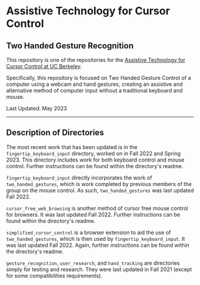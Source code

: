 # Assistive Technology for Cursor Control
## Two Handed Gesture Recognition

This repository is one of the repositories for the [Assistive Technology for Cursor Control at UC Berkeley](https://barskygroup.wixsite.com/home).

Specifically, this repository is focused on Two Handed Gesture Control of a computer using a webcam and hand gestures, creating an assistive and alternative method of computer input without a traditional keyboard and mouse.

Last Updated: May 2023

---

## Description of Directories
The most recent work that has been updated is in the `fingertip_keyboard_input` directory, worked on in Fall 2022 and Spring 2023. This directory includes work for both keyboard control and mouse control. Further instructions can be found within the directory's readme.

`fingertip_keyboard_input` directly incorporates the work of `two_handed_gestures`, which is work completed by previous members of the group on the mouse control. As such, `two_handed_gestures` was last updated Fall 2022.

`cursor_free_web_browsing` is another method of cursor free mouse control for browsers. It was last updated Fall 2022. Further instructions can be found within the directory's readme.

`simplified_cursor_control` is a browser extension to aid the use of `two_handed_gestures`, which is then used by `fingertip_keyboard_input`. It was last updated Fall 2022. Again, further instructions can be found within the directory's readme. 

`gesture_recognition`, `user_research`, and `hand_tracking` are directories simply for testing and research. They were last updated in Fall 2021 (except for some compatibilities requirements).